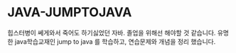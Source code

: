# JAVA-JUMPTOJAVA

힙스터병이 쎄게와서 죽어도 하기싫었던 자바.
졸업을 위해선 해야할 것 같습니다.
유명한 java학습교재인 jump to java 를 학습하고,
연습문제와 개념을 정리 했습니다.
